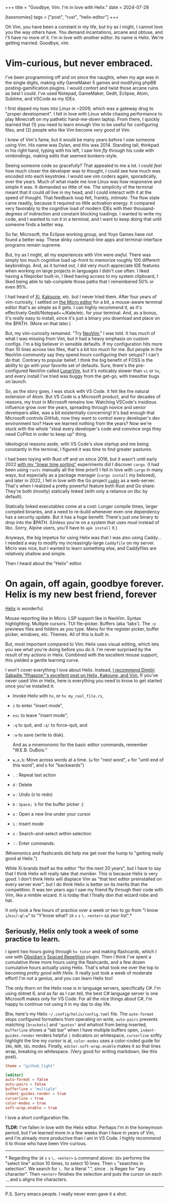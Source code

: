 
+++
title = "Goodbye, Vim. I'm in love with Helix."
date = 2024-07-28

[taxonomies]
tags = ["post", "rust", "helix-editor"]
+++

Oh Vim, you have been a constant in my life, but try as I might, I cannot love you the way others have. You demand incantations, arcane and obtuse, and I'll have no more of it. I'm in love with another editor. Its name is Helix. We're getting married. Goodbye, vim.

<!-- more -->

# Vim-curious, but never embraced.

I've been programming off and on since the naughts, when my age was in the single digits, making silly GameMaker 5 games and modifying phpBB posting-gamification plugins. I would contort and twist those arcane ruins as best I could.  I've used Notepad, GameMaker, Gedit, Eclipse, Atom, Sublime, and VSCode as my IDEs.

I first dipped my toes into Linux in ~2009, which was a gateway drug to "proper development". I fell in love with Linux while chasing performance to play Minecraft on my pathetic hand-me-down laptop. From there, I quickly learned that (1) you need to learn enough Vim to be useful for configuring files, and (2) people who like Vim become *very good at Vim*. 

I knew of Vim's fame, but it would be many years before I *saw* someone using Vim. His name was Dylan, and this was 2014. Standing tall, thinkpad in his right hand, typing with his left, I saw him _fly_ through his code with vimbindings, making edits that seemed bonkers-style. 

Seeing someone code so gracefully? That appealed to me a lot. I could *feel* how much closer the developer was to thought, I could see how much was encoded into each keystroke. I would see vim coders again, sporadically, over the years. Much of what made me love Linux was how responsive and simple it was. It demanded so little of me. The simplicity of the terminal meant that it could *all* live in my head, and I could interact with it at the speed of thought. That feedback loop felt, frankly, *intimate*. The flow state came readily, because it required so little activation energy. It compared very favorably to the cognitive load of modern IDEs with their thousand-degrees of indirection and constant blocking loadings. I wanted to write my code, and I wanted to run it in a terminal, and I want to keep doing that until someone finds a better way.

So far, Microsoft, the Eclipse working group, and Yoyo Games have *not* found a better way. These dinky command-line apps and terminal-interface programs remain supreme.

But, try as I might, all my experiences with Vim were _awful_. There was simply too much cognitive load up-front to memorize roughly 100 different keybindings. And, as it turned out, I did very much appreciate IDE features when working on large projects in languages I didn't use often. I liked having a filepicker built-in, I liked having access to my system clipboard, I liked being able to tab-complete those paths that I remembered 50% or even 95%.

I had heard of [Xi](https://xi-editor.io/), [Kakoune](https://kakoune.org/), etc. but I never tried them. After four years of vim-curiosity, I settled on [the Micro editor](https://micro-editor.github.io/) for a bit, a mouse-aware terminal editor that's as simple as it gets. I can highly recommend it, as it's effectively Gedit/Notepad++/Kate/etc. for your terminal. And, as a bonus, it's *really* easy to install, since it's just a binary you download and place on the $PATH. (More on that later.)

But, my vim-curiosity remained. "Try [NeoVim](https://neovim.io/)," I was told. It has much of what I was missing from Vim, but it had a heavy emphasis on custom configs. I'm a big believer in sensible defaults. If my configuration hits more than 10 lines across two files, that's a bit too much for me. But people in the NeoVim community say they spend *hours* configuring their setups? I can't do that. Contrary to popular belief, I think the big benefit of FOSS is the ability to go with your favorite set of defaults. Sure, there's the pre-configured NeoVim called [LunarVim](https://www.lunarvim.org/), but it's noticably slower than `vi` or `hx`, and every install I've tried was buggy from the get-go, with treesitter bugs on launch.

So, as the story goes, I was stuck with VS Code. It felt like the natural extension of Atom. But VS Code is a Microsoft product, and for decades of reasons, my trust in Microsoft remains low. Watching VSCode's insidious influence grow over the years, spreading through novice and senior developers alike, was a bit existentially concerning! It's bad enough that Microsoft controls GitHub, now they want to control every developer's dev environment too? Have we learned nothing from the years? Now we're stuck with the whole "steal every developer's code and convince orgs they need CoPilot in order to keep up" thing.

Ideological reasons aside, with VS Code's slow startup and me being constantly in the terminal, I figured it was time to find greater pastures.

I had been toying with Rust off and on since 2016, but it wasn't until early 2022 [with my "linear time sorting"](https://lynndotpy.dev/posts/linear-sorting/) experiments did I discover `cargo`. (I had been using `rustc` manually all the time prior!) I fell in love with `cargo` in many ways, but especially as a package manager (`cargo install` my beloved), and later in 2022, I fell in love with the Go project [`caddy`](https://caddyserver.com/) as a web-server. That's when I realized a pretty powerful feature both Rust and Go share: They're both (mostly) statically linked (with only a reliance on libc by default).

Statically linked executables come at a cost: Longer compile times, larger compiled binaries, and a need to re-build whenever even one dependency has a security update. But it has a *huge* benefit: There's just _one_ binary to drop into the $PATH. (Unless you're on a system that uses musl instead of libc. Sorry, Alpine users, you'll have to `apk install` it.)

Anyways, the big impetus for using Helix was that I was also using Caddy... I needed a way to modify my increasingly-large `Caddyfile` on my server. Micro was nice, but I wanted to learn something else, and Caddyfiles are relatively shallow and simple.

Then I heard about the "Helix" editor.


# On again, off again, goodbye forever. Helix is my new best friend, forever

[Helix](https://helix-editor.com/) is wonderful.

Mouse reporting like in Micro. LSP support like in NeoVim. Syntax highlighting. Multiple cursors. TUI file-picker. Buffers (aka 'tabs'). The `:o` previews files and folders as you type. Menu for the register picker, buffer picker, windows, etc. Themes. All of this is built in.

But, most important compared to Vim: Helix uses visual editing, which lets you see what you're doing before you do it. I'm never surprised by the result of my actions in Helix. Combined with the excellent mouse support, this yielded a gentle learning curve.

I won't cover everything I love about Helix. Instead, [I recommend Dimitri Sabadie "Phaazon"'s excellent post on Helix, Kakoune, and Vim.](https://phaazon.net/blog/more-hindsight-vim-helix-kakoune) If you've never used Vim or Helix, here is everything you need to know to get started once you've installed it:

- Invoke Helix with `hx`, or `hx my_cool_file.rs`,
- `i` to enter "insert mode",
- `esc` to leave "insert mode",
- `:q` to quit, and `:q!` to force-quit, and
- `:w` to save (write to disk).

  And as a mnemononic for the basic editor commands, remember "W.E.B. DuBois:"

- `w,e,b`: Move across words at a time. (`w` for "next word", `e` for "until end of this word", and `b` for "backwards")
- `.` : Repeat last action
- `d` : Delete
- `u` : Undo (`U` to redo)
- `b` : `Space; b` for the buffer picker :)
- `o` : Open a new line under your cursor
- `i` : Insert mode
- `s` : Search-and-select within selection
- `:` : Enter commands.

(Mnemonics and flashcards did help me get over the hump to "getting really good at Helix.")

While Xi brands itself as the editor "for the next 20 years", but I have to say that I think Helix will really take that moniker. This is because Helix is very good. I don't think Helix will displace Vim as "that text editor preinstalled on every server ever", but I do think Helix is better on its merits than the competition.  It was ten years ago I saw my friend fly through their code with Vim, like a nimble wizard. It is today that I finally don that wizard robe and hat. 

It only took a few hours of practice over a week or two to go from "I know `i`/`esc`/`:q`/`:w`" to "Y'know what? `10` `x` `s` `\.` `<enter>` `&`s your list".\*

## Seriously, Helix only took a week of some practice to learn.

I spent two hours going through `hx tutor` and making flashcards, which I use with [Obsidian's](https://obsidian.md/) [Spaced Repetition](https://github.com/st3v3nmw/obsidian-spaced-repetition) plugin. Then I think I've spent a cumulative three more hours using the flashcards, and a few dozen cumulative hours actually using Helix.  That's what took me over the top to becoming *pretty good with Helix*. It really just took a week of moderate effort! I'm not a genius, and you can learn Helix too!

The only thorn on the Helix rose is in language servers, specifically C#. I'm using dotnet 6, and as far as I can tell, the best C# language server is one Microsoft makes only for VS Code. For all the nice things about C#, I'm happy to continue not using it in my day to day life.

Btw, here's my Helix `~/.config/helix/config.toml` file. The `auto-format` stops configured formatters from operating on write, `auto-pairs` prevents matching `[brackets]` and `"quotes"` and whatnot from being inserted, `bufferline` shows a "tab bar" when I have multiple buffers open, `indent-guides.render` renders helpful `|` indicators on whitespace, `cursorline` softly highlight the line my cursor is at, `color-modes` uses a color-coded guide for `INS`, `NOR`, `SEL` modes. Finally, `editor.soft-wrap.enable` makes it so that lines wrap, breaking on whitespace. (Very good for writing markdown, like this post).


```toml
theme = "github_light"

[editor]
auto-format = false
auto-pairs = false
bufferline = "multiple"
indent-guides.render = true
cursorline = true
color-modes = true
soft-wrap.enable = true
```

I love a short configuration file.



**TLDR:** I've fallen in love with the Helix editor. Perhaps I'm in the honeymoon period, but I've learned more in a few weeks than I have in years of Vim, and I'm already more productive than I am in VS Code. I highly recommend it to those who have been Vim-curious.

---

\* Regarding the  `10` `x` `s` `\.` `<enter>` `&` command above: `10x` performs the "select line" action 10 times, to select 10 lines. Then `s` "searches in selection". We search for `\.` for a literal ".", since `.` is Regex for "any character". Then `<enter>` finishes the selection and puts the cursor on each `.`, and `&` aligns the characters.


---

P.S. Sorry emacs people. I really never even gave it a shot.

